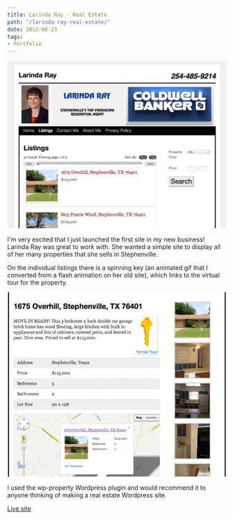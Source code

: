 ```yaml
---
title: Larinda Ray - Real Estate
path: "/larinda-ray-real-estate/"
date: 2012-08-23
tags:
- Portfolio
---
```


<img src="./larindaray-real-estate-listings.png" />

I'm very excited that I just launched the first site in my new business! Larinda Ray was great to work with. She wanted a simple site to display all of her many properties that she sells in Stephenville.

On the individual listings there is a spinning key (an animated gif that I converted from a flash animation on her old site), which links to the virtual tour for the property.

<img src="./larindaray-real-estate-listing.png" />

I used the wp-property Wordpress plugin and would recommend it to anyone thinking of making a real estate Wordpress site.

[Live site](http://www.larindaray.com/)
